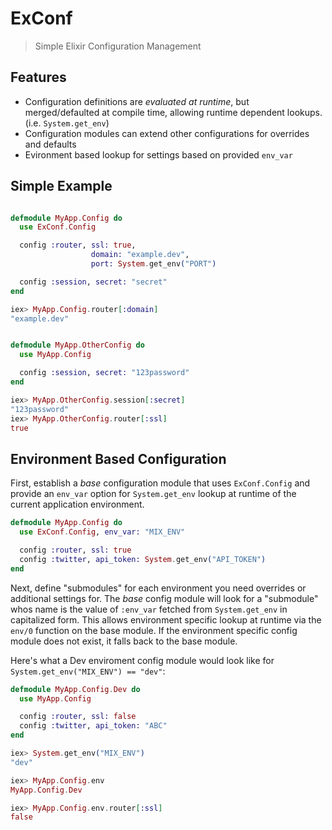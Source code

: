 # ExConf
> Simple Elixir Configuration Management



## Features
- Configuration definitions are *evaluated at runtime*, but merged/defaulted at compile time, allowing runtime dependent lookups. (i.e. `System.get_env`)
- Configuration modules can extend other configurations for overrides and defaults
- Evironment based lookup for settings based on provided `env_var`

## Simple Example
```elixir

defmodule MyApp.Config do
  use ExConf.Config

  config :router, ssl: true,
                  domain: "example.dev",
                  port: System.get_env("PORT")

  config :session, secret: "secret"
end

iex> MyApp.Config.router[:domain]
"example.dev"


defmodule MyApp.OtherConfig do
  use MyApp.Config

  config :session, secret: "123password"
end

iex> MyApp.OtherConfig.session[:secret]
"123password"
iex> MyApp.OtherConfig.router[:ssl]
true
```


## Environment Based Configuration

First, establish a *base* configuration module that uses `ExConf.Config` and
provide an `env_var` option for `System.get_env` lookup at runtime of the current
application environment.
```elixir
defmodule MyApp.Config do
  use ExConf.Config, env_var: "MIX_ENV"

  config :router, ssl: true
  config :twitter, api_token: System.get_env("API_TOKEN")
end
```

Next, define "submodules" for each environment you need overrides or additional settings for.
The *base* config module will look for a "submodule" whos name is the value of
`:env_var` fetched from `System.get_env` in capitalized form.
This allows environment specific lookup at runtime via the `env/0` function on the base module.
If the environment specific config module does not exist, it falls back to the base module.

Here's what a Dev enviroment config module would look like for `System.get_env("MIX_ENV") == "dev"`:
```elixir
defmodule MyApp.Config.Dev do
  use MyApp.Config

  config :router, ssl: false
  config :twitter, api_token: "ABC"
end

iex> System.get_env("MIX_ENV")
"dev"

iex> MyApp.Config.env
MyApp.Config.Dev

iex> MyApp.Config.env.router[:ssl]
false
```

